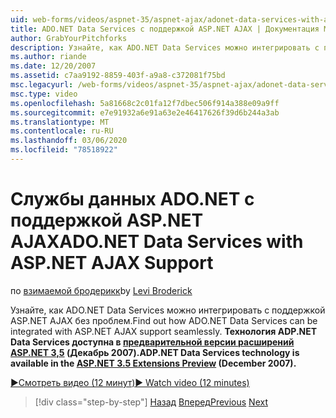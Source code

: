 ```yaml
---
uid: web-forms/videos/aspnet-35/aspnet-ajax/adonet-data-services-with-aspnet-ajax-support
title: ADO.NET Data Services с поддержкой ASP.NET AJAX | Документация Майкрософт
author: GrabYourPitchforks
description: Узнайте, как ADO.NET Data Services можно интегрировать с поддержкой ASP.NET AJAX без проблем. Технология ADP.NET Data Services доступна в ASP.NET 3,5 E...
ms.author: riande
ms.date: 12/20/2007
ms.assetid: c7aa9192-8859-403f-a9a8-c372081f75bd
msc.legacyurl: /web-forms/videos/aspnet-35/aspnet-ajax/adonet-data-services-with-aspnet-ajax-support
msc.type: video
ms.openlocfilehash: 5a81668c2c01fa12f7dbec506f914a388e09a9ff
ms.sourcegitcommit: e7e91932a6e91a63e2e46417626f39d6b244a3ab
ms.translationtype: MT
ms.contentlocale: ru-RU
ms.lasthandoff: 03/06/2020
ms.locfileid: "78518922"
---
```

# <a name="adonet-data-services-with-aspnet-ajax-support"></a><span data-ttu-id="d7c78-104">Службы данных ADO.NET с поддержкой ASP.NET AJAX</span><span class="sxs-lookup"><span data-stu-id="d7c78-104">ADO.NET Data Services with ASP.NET AJAX Support</span></span>

<span data-ttu-id="d7c78-105">по [взимаемой бродерикк](https://github.com/GrabYourPitchforks)</span><span class="sxs-lookup"><span data-stu-id="d7c78-105">by [Levi Broderick](https://github.com/GrabYourPitchforks)</span></span>

<span data-ttu-id="d7c78-106">Узнайте, как ADO.NET Data Services можно интегрировать с поддержкой ASP.NET AJAX без проблем.</span><span class="sxs-lookup"><span data-stu-id="d7c78-106">Find out how ADO.NET Data Services can be integrated with ASP.NET AJAX support seamlessly.</span></span> <span data-ttu-id="d7c78-107">**Технология ADP.NET Data Services доступна в [предварительной версии расширений ASP.NET 3,5](https://www.asp.net/downloads/35-sp1#find) (Декабрь 2007).**</span><span class="sxs-lookup"><span data-stu-id="d7c78-107">**ADP.NET Data Services technology is available in the [ASP.NET 3.5 Extensions Preview](https://www.asp.net/downloads/35-sp1#find) (December 2007).**</span></span>

[<span data-ttu-id="d7c78-108">&#9654;Смотреть видео (12 минут)</span><span class="sxs-lookup"><span data-stu-id="d7c78-108">&#9654; Watch video (12 minutes)</span></span>](https://channel9.msdn.com/Blogs/ASP-NET-Site-Videos/adonet-data-services-with-aspnet-ajax-support)

> [!div class="step-by-step"]
> <span data-ttu-id="d7c78-109">[Назад](aspnet-ajax-a-demonstration-of-aspnet-ajax.md)
> [Вперед](introduction-to-aspnet-ajax-history.md)</span><span class="sxs-lookup"><span data-stu-id="d7c78-109">[Previous](aspnet-ajax-a-demonstration-of-aspnet-ajax.md)
[Next](introduction-to-aspnet-ajax-history.md)</span></span>
